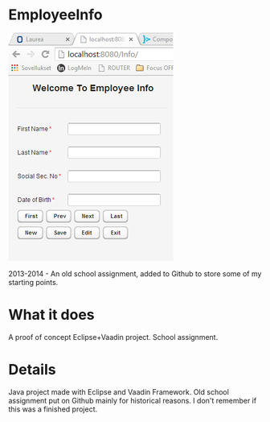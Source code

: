 # EmployeeInfo
![alt text](https://github.com/kitsun8/EmployeeInfo/blob/master/screenshots/screenshot_Info.PNG)

2013-2014 - An old school assignment, added to Github to store some of my starting points.


# What it does
A proof of concept Eclipse+Vaadin project. School assignment.


# Details
Java project made with Eclipse and Vaadin Framework.
Old school assignment put on Github mainly for historical reasons. I don't remember if this was a finished project.
